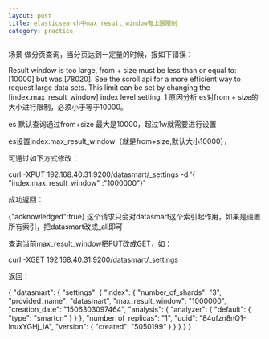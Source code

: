 ```yaml
---
layout: post
title: elasticsearch中max_result_window有上限限制
category: practice
---
```


场景
做分页查询，当分页达到一定量的时候，报如下错误：

Result window is too large, from + size must be less than or equal to: [10000] but was [78020]. See the scroll api for a more efficient way to request large data sets. This limit can be set by changing the [index.max_result_window] index level setting.
1
原因分析
es对from + size的大小进行限制，必须小于等于10000。




es 默认查询通过from+size 最大是10000，超过1w就需要进行设置

es设置index.max_result_window（就是from+size,默认大小10000），

可通过如下方式修改：

curl -XPUT 192.168.40.31:9200/datasmart/_settings -d '{ "index.max_result_window" :"1000000"}'

成功返回：

{"acknowledged":true}
这个请求只会对datasmart这个索引起作用，如果是设置所有索引，把datasmart改成_all即可

查询当前max_result_window把PUT改成GET，如：

curl -XGET 192.168.40.31:9200/datasmart/_settings

返回：

{
    "datasmart": {
        "settings": {
            "index": {
                "number_of_shards": "3",
                "provided_name": "datasmart",
                "max_result_window": "1000000",
                "creation_date": "1506303097464",
                "analysis": {
                    "analyzer": {
                        "default": {
                            "type": "smartcn"
                        }
                    }
                },
                "number_of_replicas": "1",
                "uuid": "84ufzn8nQ1-InuxYGHj_IA",
                "version": {
                    "created": "5050199"
                }
            }
        }
    }
}
